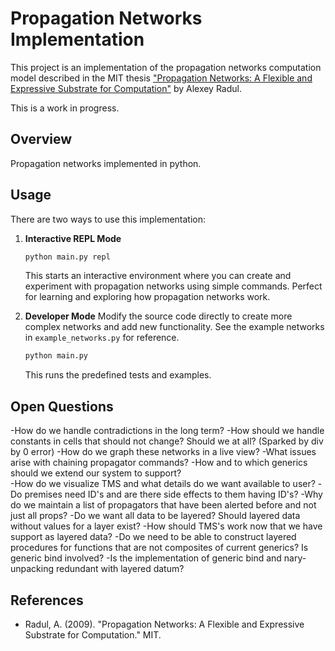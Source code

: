 # Propagation Networks Implementation

This project is an implementation of the propagation networks computation model described in the MIT thesis ["Propagation Networks: A Flexible and Expressive Substrate for Computation"](https://dspace.mit.edu/bitstream/handle/1721.1/54635/603543210-MIT.pdf) by Alexey Radul.

This is a work in progress.

## Overview

Propagation networks implemented in python. 

## Usage

There are two ways to use this implementation:

1. **Interactive REPL Mode**
   ```bash
   python main.py repl
   ```
   This starts an interactive environment where you can create and experiment with propagation networks using simple commands. Perfect for learning and exploring how propagation networks work.

2. **Developer Mode**
   Modify the source code directly to create more complex networks and add new functionality. See the example networks in `example_networks.py` for reference.
   ```bash
   python main.py
   ```
   This runs the predefined tests and examples.

## Open Questions 
-How do we handle contradictions in the long term? 
-How should we handle constants in cells that should not change? Should we at all? (Sparked by div by 0 error) 
-How do we graph these networks in a live view? 
-What issues arise with chaining propagator commands? 
-How and to which generics should we extend our system to support?  
-How do we visualize TMS and what details do we want available to user? 
-Do premises need ID's and are there side effects to them having ID's? 
-Why do we maintain a list of propagators that have been alerted before and not just all props? 
-Do we want all data to be layered? Should layered data without values for a layer exist? 
-How should TMS's work now that we have support as layered data? 
-Do we need to be able to construct layered procedures for functions that are not composites of current generics? Is generic bind involved? 
-Is the implementation of generic bind and nary-unpacking redundant with layered datum? 

## References

- Radul, A. (2009). "Propagation Networks: A Flexible and Expressive Substrate for Computation." MIT. 